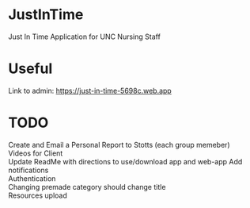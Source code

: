 # JustInTime
Just In Time Application for UNC Nursing Staff

# Useful
Link to admin: https://just-in-time-5698c.web.app

# TODO
Create and Email a Personal Report to Stotts (each group memeber) <br>
Videos for Client <br>
Update ReadMe with directions to use/download app and web-app
Add notifications <br>
Authentication <br>
Changing premade category should change title <br>
Resources upload <br>
